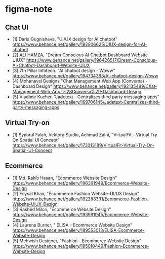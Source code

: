 # figma-note

## Chat UI
* [1] Daria Gugnisheva, "UI/UX design for AI chatbot" https://www.behance.net/gallery/192906625/UIUX-design-for-AI-chatbot
* [2] ALI HAMZA, "Dream Conscious AI Chatbot Dashboard Website UIUX" https://www.behance.net/gallery/196426517/Dream-Conscious-AI-Chatbot-Dashboard-Website-UIUX
* [3] 7th Pillar Infotech. "AI chatbot design - Woww" https://www.behance.net/gallery/194734363/AI-chatbot-design-Woww
* [4] Mohanavel Designs "Chat Management Web App (Conversa) - Dashboard Design" https://www.behance.net/gallery/192135489/Chat-Management-Web-App-%28Conversa%29-Dashboard-Design
* [5] Vladimir Kucher, "Jadetext - Centralizes third party messaging apps" https://www.behance.net/gallery/169706145/Jadetext-Centralizes-third-party-messaging-apps

## Virtual Try-on
* [1] Syahrul Falah, Vektora Studio, Achmad Zaini, "VirtualFit - Virtual Try On Spatial UI Concept" https://www.behance.net/gallery/173013189/VirtualFit-Virtual-Try-On-Spatial-UI-Concept

## Ecommerce
* [1] Md. Rakib Hasan, "Ecommerce Website Design" https://www.behance.net/gallery/196361949/Ecommerce-Website-Design
* [2] Foysal Khan, "Ecommerce Fashion Website-UI/UX Design" https://www.behance.net/gallery/192283391/Ecommerce-Fashion-Website-UIUX-Design
* [3] Rashed Milon, "Ecommerce Website Design" https://www.behance.net/gallery/193991945/Ecommerce-Website-Design
* [4] Laurena Burner, " ELISA - Ecommerce Website Design" https://www.behance.net/gallery/189553013/ELISA-Ecommerce-Website-Design
* [5] Mehwish Designer, "Fashion - Ecommerce Website Design" https://www.behance.net/gallery/195010449/Fashion-Ecommerce-Website-Design

